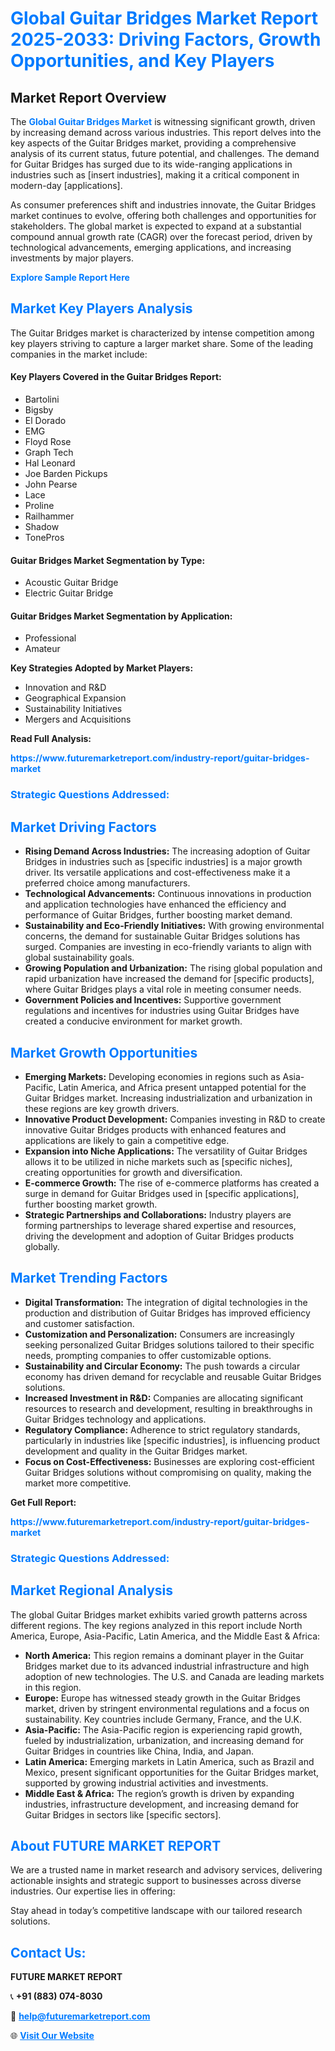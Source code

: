 <h1 style="color: #007BFF;">Global Guitar Bridges Market Report 2025-2033: Driving Factors, Growth Opportunities, and Key Players</h1>

<section id="overview">
<h2>Market Report Overview</h2>
<p>The <a href="https://www.futuremarketreport.com/industry-report/guitar-bridges-market" style="color: #007BFF; text-decoration: none;"><strong>Global Guitar Bridges Market</strong></a> is witnessing significant growth, driven by increasing demand across various industries. This report delves into the key aspects of the Guitar Bridges market, providing a comprehensive analysis of its current status, future potential, and challenges. The demand for Guitar Bridges has surged due to its wide-ranging applications in industries such as [insert industries], making it a critical component in modern-day [applications].</p>
<p>As consumer preferences shift and industries innovate, the Guitar Bridges market continues to evolve, offering both challenges and opportunities for stakeholders. The global market is expected to expand at a substantial compound annual growth rate (CAGR) over the forecast period, driven by technological advancements, emerging applications, and increasing investments by major players.</p>
</section>

<section id="overview">
<p><a href="https://www.futuremarketreport.com/request-sample/reportId=89265" style="color: #007BFF; text-decoration: none;"><strong>Explore Sample Report Here</strong></a></p>
</section>

<section id="key-players">
<h2 style="color: #007BFF;">Market Key Players Analysis</h2>
<p>The Guitar Bridges market is characterized by intense competition among key players striving to capture a larger market share. Some of the leading companies in the market include:</p>
<h4>Key Players Covered in the Guitar Bridges Report:</h4>
<ul><li>Bartolini</li><li>Bigsby</li><li>El Dorado</li><li>EMG</li><li>Floyd Rose</li><li>Graph Tech</li><li>Hal Leonard</li><li>Joe Barden Pickups</li><li>John Pearse</li><li>Lace</li><li>Proline</li><li>Railhammer</li><li>Shadow</li><li>TonePros</li></ul>
<h4>Guitar Bridges Market Segmentation by Type:</h4>
<ul><li>Acoustic Guitar Bridge</li><li>Electric Guitar Bridge</li></ul>

<h4>Guitar Bridges Market Segmentation by Application:</h4>
<ul><li>Professional</li><li>Amateur</li></ul>
<p><strong>Key Strategies Adopted by Market Players:</strong></p>
<ul>
<li>Innovation and R&D</li>
<li>Geographical Expansion</li>
<li>Sustainability Initiatives</li>
<li>Mergers and Acquisitions</li>
</ul>
</section>

<section>
<p><strong>Read Full Analysis: </strong></p><a href="https://www.futuremarketreport.com/industry-report/guitar-bridges-market" style="color: #007BFF; text-decoration: none;"><strong>https://www.futuremarketreport.com/industry-report/guitar-bridges-market</strong></a>
<h3 style="color: #007BFF;">Strategic Questions Addressed:</h3>
</section>

<section id="driving-factors">
<h2 style="color: #007BFF;">Market Driving Factors</h2>
<ul>
<li><strong>Rising Demand Across Industries:</strong> The increasing adoption of Guitar Bridges in industries such as [specific industries] is a major growth driver. Its versatile applications and cost-effectiveness make it a preferred choice among manufacturers.</li>
<li><strong>Technological Advancements:</strong> Continuous innovations in production and application technologies have enhanced the efficiency and performance of Guitar Bridges, further boosting market demand.</li>
<li><strong>Sustainability and Eco-Friendly Initiatives:</strong> With growing environmental concerns, the demand for sustainable Guitar Bridges solutions has surged. Companies are investing in eco-friendly variants to align with global sustainability goals.</li>
<li><strong>Growing Population and Urbanization:</strong> The rising global population and rapid urbanization have increased the demand for [specific products], where Guitar Bridges plays a vital role in meeting consumer needs.</li>
<li><strong>Government Policies and Incentives:</strong> Supportive government regulations and incentives for industries using Guitar Bridges have created a conducive environment for market growth.</li>
</ul>
</section>

<section id="growth-opportunities">
<h2 style="color: #007BFF;">Market Growth Opportunities</h2>
<ul>
<li><strong>Emerging Markets:</strong> Developing economies in regions such as Asia-Pacific, Latin America, and Africa present untapped potential for the Guitar Bridges market. Increasing industrialization and urbanization in these regions are key growth drivers.</li>
<li><strong>Innovative Product Development:</strong> Companies investing in R&D to create innovative Guitar Bridges products with enhanced features and applications are likely to gain a competitive edge.</li>
<li><strong>Expansion into Niche Applications:</strong> The versatility of Guitar Bridges allows it to be utilized in niche markets such as [specific niches], creating opportunities for growth and diversification.</li>
<li><strong>E-commerce Growth:</strong> The rise of e-commerce platforms has created a surge in demand for Guitar Bridges used in [specific applications], further boosting market growth.</li>
<li><strong>Strategic Partnerships and Collaborations:</strong> Industry players are forming partnerships to leverage shared expertise and resources, driving the development and adoption of Guitar Bridges products globally.</li>
</ul>
</section>

<section id="trending-factors">
<h2 style="color: #007BFF;">Market Trending Factors</h2>
<ul>
<li><strong>Digital Transformation:</strong> The integration of digital technologies in the production and distribution of Guitar Bridges has improved efficiency and customer satisfaction.</li>
<li><strong>Customization and Personalization:</strong> Consumers are increasingly seeking personalized Guitar Bridges solutions tailored to their specific needs, prompting companies to offer customizable options.</li>
<li><strong>Sustainability and Circular Economy:</strong> The push towards a circular economy has driven demand for recyclable and reusable Guitar Bridges solutions.</li>
<li><strong>Increased Investment in R&D:</strong> Companies are allocating significant resources to research and development, resulting in breakthroughs in Guitar Bridges technology and applications.</li>
<li><strong>Regulatory Compliance:</strong> Adherence to strict regulatory standards, particularly in industries like [specific industries], is influencing product development and quality in the Guitar Bridges market.</li>
<li><strong>Focus on Cost-Effectiveness:</strong> Businesses are exploring cost-efficient Guitar Bridges solutions without compromising on quality, making the market more competitive.</li>
</ul>
</section>

<section>
<p><strong>Get Full Report: </strong></p><a href="https://www.futuremarketreport.com/industry-report/guitar-bridges-market" style="color: #007BFF; text-decoration: none;"><strong>https://www.futuremarketreport.com/industry-report/guitar-bridges-market</strong></a>
<h3 style="color: #007BFF;">Strategic Questions Addressed:</h3>
</section>


<section id="regional-analysis">
<h2 style="color: #007BFF;">Market Regional Analysis</h2>
<p>The global Guitar Bridges market exhibits varied growth patterns across different regions. The key regions analyzed in this report include North America, Europe, Asia-Pacific, Latin America, and the Middle East & Africa:</p>
<ul>
<li><strong>North America:</strong> This region remains a dominant player in the Guitar Bridges market due to its advanced industrial infrastructure and high adoption of new technologies. The U.S. and Canada are leading markets in this region.</li>
<li><strong>Europe:</strong> Europe has witnessed steady growth in the Guitar Bridges market, driven by stringent environmental regulations and a focus on sustainability. Key countries include Germany, France, and the U.K.</li>
<li><strong>Asia-Pacific:</strong> The Asia-Pacific region is experiencing rapid growth, fueled by industrialization, urbanization, and increasing demand for Guitar Bridges in countries like China, India, and Japan.</li>
<li><strong>Latin America:</strong> Emerging markets in Latin America, such as Brazil and Mexico, present significant opportunities for the Guitar Bridges market, supported by growing industrial activities and investments.</li>
<li><strong>Middle East & Africa:</strong> The region’s growth is driven by expanding industries, infrastructure development, and increasing demand for Guitar Bridges in sectors like [specific sectors].</li>
</ul>
</section>

<footer>
<h2 style="color: #007BFF;">About FUTURE MARKET REPORT</h2>
<p>We are a trusted name in market research and advisory services, delivering actionable insights and strategic support to businesses across diverse industries. Our expertise lies in offering:</p>

<p>Stay ahead in today’s competitive landscape with our tailored research solutions.</p>

<h2 style="color: #007BFF;">Contact Us:</h2>
<p><strong>FUTURE MARKET REPORT</strong></p>
<p>📞 <strong>+91 (883) 074-8030</strong></p>
<p>📧 <strong><a href="mailto:help@futuremarketreport.com" style="color: #007BFF;">help@futuremarketreport.com</a></strong></p>
<p>🌐 <strong><a href="https://www.futuremarketreport.com/" style="color: #007BFF;">Visit Our Website</a></strong></p>
</footer>